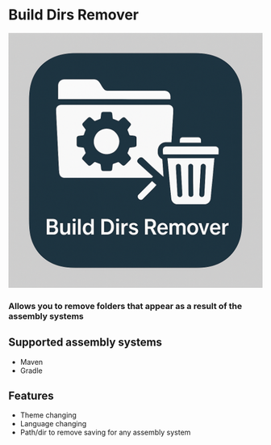 # Build Dirs Remover

![Alt текст](build-dirs-remover-icon.png)

### Allows you to remove folders that appear as a result of the assembly systems

## Supported assembly systems
- Maven
- Gradle

## Features
- Theme changing
- Language changing
- Path/dir to remove saving for any assembly system